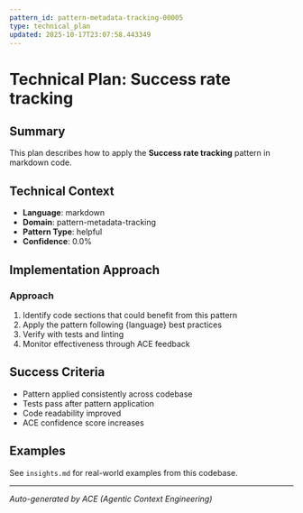 ```yaml
---
pattern_id: pattern-metadata-tracking-00005
type: technical_plan
updated: 2025-10-17T23:07:58.443349
---
```

# Technical Plan: Success rate tracking

## Summary

This plan describes how to apply the **Success rate tracking** pattern in markdown code.

## Technical Context

- **Language**: markdown
- **Domain**: pattern-metadata-tracking
- **Pattern Type**: helpful
- **Confidence**: 0.0%

## Implementation Approach

### Approach

1. Identify code sections that could benefit from this pattern
2. Apply the pattern following {language} best practices
3. Verify with tests and linting
4. Monitor effectiveness through ACE feedback

## Success Criteria

- Pattern applied consistently across codebase
- Tests pass after pattern application
- Code readability improved
- ACE confidence score increases

## Examples

See `insights.md` for real-world examples from this codebase.

---

*Auto-generated by ACE (Agentic Context Engineering)*
